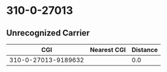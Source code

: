 # 310-0-27013
## Unrecognized Carrier


| CGI | Nearest CGI | Distance |
|-----|-------------|----------|
| 310-0-27013-9189632 |  | 0.0 |
